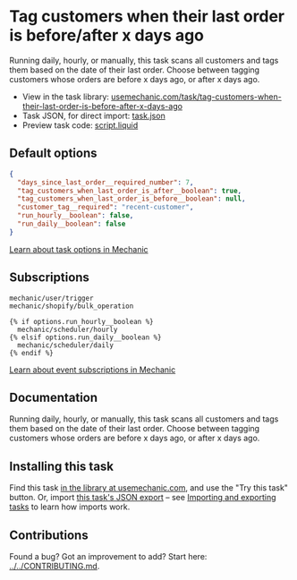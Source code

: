 # Tag customers when their last order is before/after x days ago

Running daily, hourly, or manually, this task scans all customers and tags them based on the date of their last order. Choose between tagging customers whose orders are before x days ago, or after x days ago.

* View in the task library: [usemechanic.com/task/tag-customers-when-their-last-order-is-before-after-x-days-ago](https://usemechanic.com/task/tag-customers-when-their-last-order-is-before-after-x-days-ago)
* Task JSON, for direct import: [task.json](../../tasks/tag-customers-when-their-last-order-is-before-after-x-days-ago.json)
* Preview task code: [script.liquid](./script.liquid)

## Default options

```json
{
  "days_since_last_order__required_number": 7,
  "tag_customers_when_last_order_is_after__boolean": true,
  "tag_customers_when_last_order_is_before__boolean": null,
  "customer_tag__required": "recent-customer",
  "run_hourly__boolean": false,
  "run_daily__boolean": false
}
```

[Learn about task options in Mechanic](https://docs.usemechanic.com/article/471-task-options)

## Subscriptions

```liquid
mechanic/user/trigger
mechanic/shopify/bulk_operation

{% if options.run_hourly__boolean %}
  mechanic/scheduler/hourly
{% elsif options.run_daily__boolean %}
  mechanic/scheduler/daily
{% endif %}
```

[Learn about event subscriptions in Mechanic](https://docs.usemechanic.com/article/408-subscriptions)

## Documentation

Running daily, hourly, or manually, this task scans all customers and tags them based on the date of their last order. Choose between tagging customers whose orders are before x days ago, or after x days ago.

## Installing this task

Find this task [in the library at usemechanic.com](https://usemechanic.com/task/tag-customers-when-their-last-order-is-before-after-x-days-ago), and use the "Try this task" button. Or, import [this task's JSON export](../../tasks/tag-customers-when-their-last-order-is-before-after-x-days-ago.json) – see [Importing and exporting tasks](https://docs.usemechanic.com/article/505-importing-and-exporting-tasks) to learn how imports work.

## Contributions

Found a bug? Got an improvement to add? Start here: [../../CONTRIBUTING.md](../../CONTRIBUTING.md).
